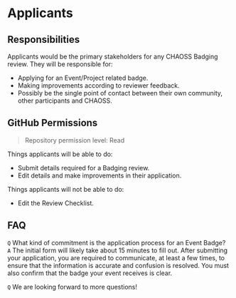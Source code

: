 # Applicants

## Responsibilities

Applicants would be the primary stakeholders for any CHAOSS Badging review. They will be responsible for:

* Applying for an Event/Project related badge.
* Making improvements according to reviewer feedback.
* Possibly be the single point of contact between their own community, other participants and CHAOSS.

## GitHub Permissions

> Repository permission level: Read

Things applicants will be able to do:

* Submit details required for a Badging review.
* Edit details and make improvements in their application.

Things applicants will not be able to do:

* Edit the Review Checklist.

## FAQ

`Q` What kind of commitment is the application process for an Event Badge?  
`A` The initial form will likely take about 15 minutes to fill out. After submitting your application, you are required to communicate, at least a few times, to ensure that the information is accurate and confusion is resolved. You must also confirm that the badge your event receives is clear.

`Q` We are looking forward to more questions!

